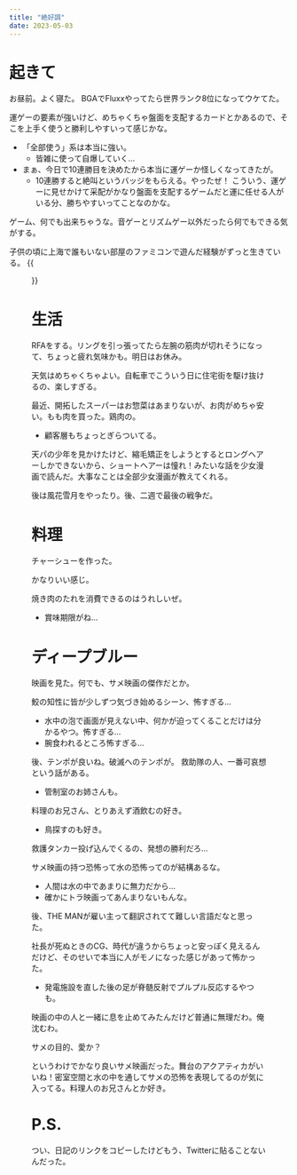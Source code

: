 ```yaml
---
title: "絶好調"
date: 2023-05-03
---
```


# 起きて
お昼前。よく寝た。
BGAでFluxxやってたら世界ランク8位になってウケてた。

運ゲーの要素が強いけど、めちゃくちゃ盤面を支配するカードとかあるので、そこを上手く使うと勝利しやすいって感じかな。
- 「全部使う」系は本当に強い。
  - 皆雑に使って自爆していく...
- まぁ、今日で10連勝目を決めたから本当に運ゲーか怪しくなってきたが。
  - 10連勝すると絶叫というバッジをもらえる。やったぜ！
こういう、運ゲーに見せかけて采配がかなり盤面を支配するゲームだと運に任せる人がいる分、勝ちやすいってことなのかな。

ゲーム、何でも出来ちゃうな。音ゲーとリズムゲー以外だったら何でもできる気がする。

子供の頃に上海で誰もいない部屋のファミコンで遊んだ経験がずっと生きている。
{{<figure src="/media/2022-05-03-board.png" alt="board">}}

# 生活
RFAをする。リングを引っ張ってたら左腕の筋肉が切れそうになって、ちょっと疲れ気味かも。明日はお休み。

天気はめちゃくちゃよい。自転車でこういう日に住宅街を駆け抜けるの、楽しすぎる。

最近、開拓したスーパーはお惣菜はあまりないが、お肉がめちゃ安い。もも肉を買った。鶏肉の。
- 顧客層もちょっとぎらついてる。

天パの少年を見かけたけど、縮毛矯正をしようとするとロングヘアーしかできないから、ショートヘアーは憧れ！みたいな話を少女漫画で読んだ。大事なことは全部少女漫画が教えてくれる。

後は風花雪月をやったり。後、二週で最後の戦争だ。
# 料理
チャーシューを作った。

かなりいい感じ。

焼き肉のたれを消費できるのはうれしいぜ。
- 賞味期限がね...

# ディープブルー
映画を見た。何でも、サメ映画の傑作だとか。


鮫の知性に皆が少しずつ気づき始めるシーン、怖すぎる...
- 水中の泡で画面が見えない中、何かが迫ってくることだけは分かるやつ。怖すぎる...
- 腕食われるところ怖すぎる...


後、テンポが良いね。破滅へのテンポが。
救助隊の人、一番可哀想という話がある。
- 管制室のお姉さんも。


料理のお兄さん、とりあえず酒飲むの好き。
- 鳥探すのも好き。

救護タンカー投げ込んでくるの、発想の勝利だろ...

サメ映画の持つ恐怖って水の恐怖ってのが結構あるな。
- 人間は水の中であまりに無力だから...
- 確かにトラ映画ってあんまりないもんな。


後、THE MANが雇い主って翻訳されてて難しい言語だなと思った。


社長が死ぬときのCG、時代が違うからちょっと安っぽく見えるんだけど、そのせいで本当に人がモノになった感じがあって怖かった。
- 発電施設を直した後の足が脊髄反射でプルプル反応するやつも。

映画の中の人と一緒に息を止めてみたんだけど普通に無理だわ。俺沈むわ。

サメの目的、愛か？

というわけでかなり良いサメ映画だった。舞台のアクアティカがいいね！密室空間と水の中を通してサメの恐怖を表現してるのが気に入ってる。料理人のお兄さんとか好き。

# P.S.
つい、日記のリンクをコピーしたけどもう、Twitterに貼ることないんだった。
